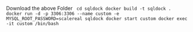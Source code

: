 Download the above Folder
<code>
cd sqldock
docker build -t sqldock .
docker run -d -p 3306:3306 --name custom -e MYSQL_ROOT_PASSWORD=scalereal sqldock
docker start custom
docker exec -it custom /bin/bash
</code>
